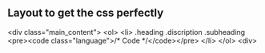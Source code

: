 ## Layout to get the css perfectly

&lt;div class="main_content"&gt;
    &lt;ol&gt;
        &lt;li&gt;
            .heading
            .discription
            .subheading
            &lt;pre&gt;&lt;code class="language"&gt;/* Code */&lt;/code&gt;&lt;/pre&gt;
        &lt;/li&gt;
    &lt;/ol&gt;
&lt;div&gt;
